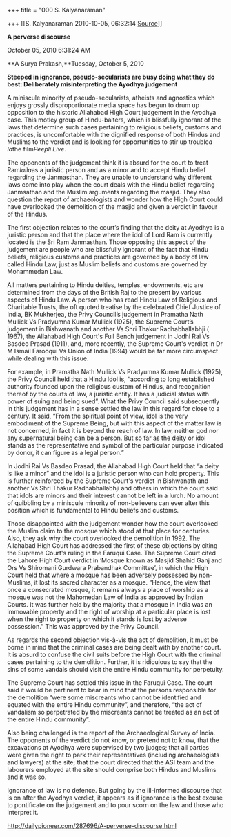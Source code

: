 +++
title = "000 S. Kalyanaraman"

+++
[[S. Kalyanaraman	2010-10-05, 06:32:14 [Source](https://groups.google.com/g/bvparishat/c/FDyVMv18jeM)]]



**A perverse discourse**

October 05, 2010  6:31:24 AM  
  
**A Surya Prakash,**Tuesday, October 5, 2010  
  
**Steeped in ignorance, pseudo-secularists are busy doing what they do best: Deliberately misinterpreting the Ayodhya judgement**  
  
A miniscule minority of pseudo-secularists, atheists and agnostics which enjoys grossly disproportionate media space has begun to drum up opposition to the historic Allahabad High Court judgement in the Ayodhya case. This motley group of Hindu-baiters, which is blissfully ignorant of the laws that determine such cases pertaining to religious beliefs, customs and practices, is uncomfortable with the dignified response of both Hindus and Muslims to the verdict and is looking for opportunities to stir up trouble*a la*the film*Peepli Live*.  
  
The opponents of the judgement think it is absurd for the court to treat Ram*lalla*as a juristic person and as a minor and to accept Hindu belief regarding the Janmasthan. They are unable to understand why different laws come into play when the court deals with the Hindu belief regarding Janmsathan and the Muslim arguments regarding the masjid. They also question the report of archaeologists and wonder how the High Court could have overlooked the demolition of the masjid and given a verdict in favour of the Hindus.  
  
The first objection relates to the court’s finding that the deity at Ayodhya is a juristic person and that the place where the idol of Lord Ram is currently located is the Sri Ram Janmasthan. Those opposing this aspect of the judgement are people who are blissfully ignorant of the fact that Hindu beliefs, religious customs and practices are governed by a body of law called Hindu Law, just as Muslim beliefs and customs are governed by Mohammedan Law.  
  
All matters pertaining to Hindu deities, temples, endowments, etc are determined from the days of the British Raj to the present by various aspects of Hindu Law. A person who has read Hindu Law of Religious and Charitable Trusts, the oft quoted treatise by the celebrated Chief Justice of India, BK Mukherjea, the Privy Council’s judgement in Pramatha Nath Mullick Vs Pradyumna Kumar Mullick (1925), the Supreme Court’s judgement in Bishwanath and another Vs Shri Thakur Radhabhallabhji ( 1967), the Allahabad High Court's Full Bench judgement in Jodhi Rai Vs Basdeo Prasad (1911), and, more recently, the Supreme Court's verdict in Dr M Ismail Farooqui Vs Union of India (1994) would be far more circumspect while dealing with this issue.  
  
For example, in Pramatha Nath Mullick Vs Pradyumna Kumar Mullick (1925), the Privy Council held that a Hindu Idol is, “according to long established authority founded upon the religious custom of Hindus, and recognition thereof by the courts of law, a juristic entity. It has a judicial status with power of suing and being sued”. What the Privy Council said subsequently in this judgement has in a sense settled the law in this regard for close to a century. It said, “From the spiritual point of view, idol is the very embodiment of the Supreme Being, but with this aspect of the matter law is not concerned, in fact it is beyond the reach of law. In law, neither god nor any supernatural being can be a person. But so far as the deity or idol stands as the representative and symbol of the particular purpose indicated by donor, it can figure as a legal person.”  
  
In Jodhi Rai Vs Basdeo Prasad, the Allahabad High Court held that “a deity is like a minor” and the idol is a juristic person who can hold property. This is further reinforced by the Supreme Court's verdict in Bishwanath and another Vs Shri Thakur Radhabhallabhji and others in which the court said that idols are minors and their interest cannot be left in a lurch. No amount of quibbling by a miniscule minority of non-believers can ever alter this position which is fundamental to Hindu beliefs and customs.

  
Those disappointed with the judgement wonder how the court overlooked the Muslim claim to the mosque which stood at that place for centuries. Also, they ask why the court overlooked the demolition in 1992. The Allahabad High Court has addressed the first of these objections by citing the Supreme Court's ruling in the Faruqui Case. The Supreme Court cited the Lahore High Court verdict in ‘Mosque known as Masjid Shahid Ganj and Ors Vs Shiromani Gurdwara Prabandhak Committee’, in which the High Court held that where a mosque has been adversely possessed by non-Muslims, it lost its sacred character as a mosque. “Hence, the view that once a consecrated mosque, it remains always a place of worship as a mosque was not the Mahomedan Law of India as approved by Indian Courts. It was further held by the majority that a mosque in India was an immovable property and the right of worship at a particular place is lost when the right to property on which it stands is lost by adverse possession.” This was approved by the Privy Council.  
  
As regards the second objection vis-à-vis the act of demolition, it must be borne in mind that the criminal cases are being dealt with by another court. It is absurd to confuse the civil suits before the High Court with the criminal cases pertaining to the demolition. Further, it is ridiculous to say that the sins of some vandals should visit the entire Hindu community for perpetuity.  
  
The Supreme Court has settled this issue in the Faruqui Case. The court said it would be pertinent to bear in mind that the persons responsible for the demolition “were some miscreants who cannot be identified and equated with the entire Hindu community”, and therefore, “the act of vandalism so perpetrated by the miscreants cannot be treated as an act of the entire Hindu community”.  
  
Also being challenged is the report of the Archaeological Survey of India. The opponents of the verdict do not know, or pretend not to know, that the excavations at Ayodhya were supervised by two judges; that all parties were given the right to park their representatives (including archaeologists and lawyers) at the site; that the court directed that the ASI team and the labourers employed at the site should comprise both Hindus and Muslims and it was so.  
  
Ignorance of law is no defence. But going by the ill-informed discourse that is on after the Ayodhya verdict, it appears as if ignorance is the best excuse to pontificate on the judgement and to pour scorn on the law and those who interpret it.

  

<http://dailypioneer.com/287696/A-perverse-discourse.html>

  

